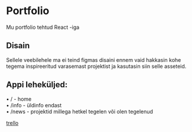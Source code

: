 <h1>Portfolio</h1>
<p>Mu portfolio tehtud React -iga</p>

<h2>Disain</h2>
<p>
  Sellele veebilehele ma ei teind figmas disaini ennem vaid hakkasin kohe tegema inspireeritud varasemast projektist ja kasutasin siin selle asseteid.
</p>
<h2>Appi leheküljed: </h2>
<p>  
  • / - home <br>
  • /info - üldinfo endast <br>
  • /news - projektid millega hetkel tegelen või olen tegelenud

  
</p>

<a href="https://trello.com/b/b9iJld7O/portfoolio">trello</a>

